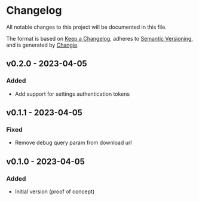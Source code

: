 # Changelog
All notable changes to this project will be documented in this file.

The format is based on [Keep a Changelog](https://keepachangelog.com/en/1.0.0/),
adheres to [Semantic Versioning](https://semver.org/spec/v2.0.0.html),
and is generated by [Changie](https://github.com/miniscruff/changie).


## v0.2.0 - 2023-04-05
### Added
* Add support for settings authentication tokens

## v0.1.1 - 2023-04-05
### Fixed
* Remove debug query param from download url

## v0.1.0 - 2023-04-05
### Added
* Initial version (proof of concept)

